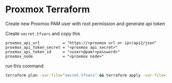# Proxmox Terraform

Create new Proxmox PAM user with root permission and generate api token

Create `secret.tfvars` and copy this
```
proxmox_api_url          = "https://<proxmox url or ip>/api2/json"
proxmox_api_token_secret = "<proxmox api secret>"
proxmox_api_token_id     = "<user>@pam!<password>"
proxmox_node             = "<proxmox node>"
```

run this command
```bash
terraform plan -var-file="secret.tfvars" && terraform apply -var-file="secret.tfvars"
```